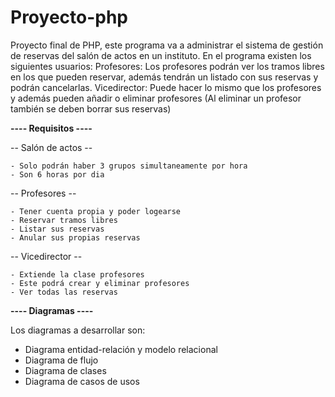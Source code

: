 # Proyecto-php
Proyecto final de PHP, este programa va a administrar el sistema de gestión de reservas del salón de actos en un instituto. En el programa existen los siguientes usuarios:
Profesores: Los profesores podrán ver los tramos libres en los que pueden reservar, además tendrán un listado con sus reservas y podrán cancelarlas.
Vicedirector: Puede hacer lo mismo que los profesores y además pueden añadir o eliminar profesores (Al eliminar un profesor también se deben borrar sus reservas)

**---- Requisitos ----**

-- Salón de actos --
  
    - Solo podrán haber 3 grupos simultaneamente por hora
    - Son 6 horas por dia

  -- Profesores --
  
    - Tener cuenta propia y poder logearse
    - Reservar tramos libres
    - Listar sus reservas
    - Anular sus propias reservas

  -- Vicedirector --
  
    - Extiende la clase profesores
    - Este podrá crear y eliminar profesores
    - Ver todas las reservas

**---- Diagramas ----**

Los diagramas a desarrollar son:
  - Diagrama entidad-relación y modelo relacional
  - Diagrama de flujo
  - Diagrama de clases
  - Diagrama de casos de usos
